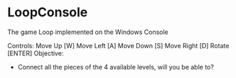 # LoopConsole
The game Loop implemented on the Windows Console

Controls:
      Move Up    [W]
      Move Left  [A]
      Move Down  [S]
      Move Right [D]
      Rotate   [ENTER]
Objective:
  - Connect all the pieces of the 4 available levels, will you be able to?

